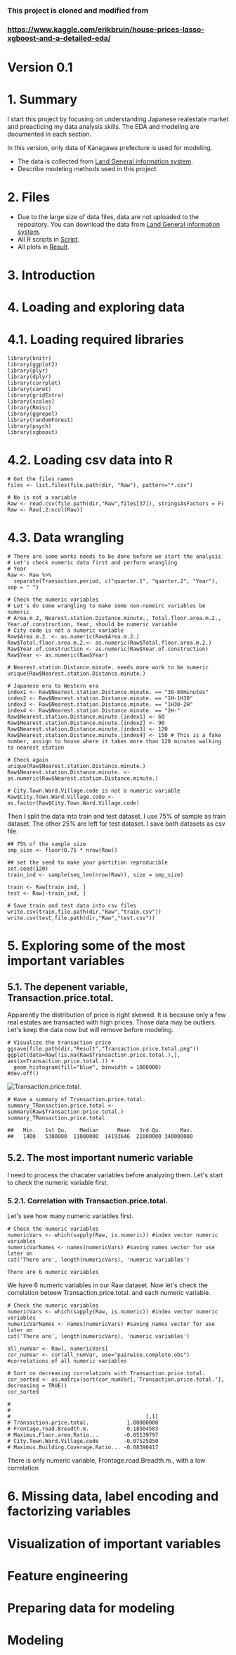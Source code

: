 ### This project is cloned and modified from 
### https://www.kaggle.com/erikbruin/house-prices-lasso-xgboost-and-a-detailed-eda/

# Version 0.1
# 1. Summary
I start this project by focusing on understanding Japanese realestate market and preacticing my data analysis skills. The EDA and modeling are documented in each section.

In this version, only data of Kanagawa prefecture is used for modeling.  

* The data is collected from [Land General information system](https://www.land.mlit.go.jp/webland/servlet/MainServlet). 
* Describe modeling methods used in this project.

# 2. Files
* Due to the large size of data files, data are not uploaded to the repository. You can download the data from [Land General information system](https://www.land.mlit.go.jp/webland/servlet/MainServlet).
* All R scripts in [Script](Script/).
* All plots in [Result](Result/).

# 3. Introduction
# 4. Loading and exploring data
# 4.1. Loading required libraries

```{r, message=FALSE, warning=FALSE}
library(knitr)
library(ggplot2)
library(plyr)
library(dplyr)
library(corrplot)
library(caret)
library(gridExtra)
library(scales)
library(Rmisc)
library(ggrepel)
library(randomForest)
library(psych)
library(xgboost)
```

# 4.2. Loading csv data into R

```{r}
# Get the files names
files <- list.files(file.path(dir, "Raw"), pattern="*.csv")

# No is not a variable
Raw <- read.csv(file.path(dir,"Raw",files[37]), stringsAsFactors = F)
Raw <- Raw[,2:ncol(Raw)]
```
# 4.3. Data wrangling
```{r}
# There are some works needs to be done before we start the analysis
# Let's check numeric data first and perform wrangling
# Year
Raw <- Raw %>%
  separate(Transaction.period, c("quarter.1", "quarter.2", "Year"), sep = " ")

# Check the numeric variables
# Let's do some wrangling to make some non-numeirc variables be numeric
# Area.m.2, Nearest.station.Distance.minute., Total.floor.area.m.2., Year.of.construction, Year, should be numeric variable
# City code is not a numeric variable
Raw$Area.m.2. <- as.numeric(Raw$Area.m.2.)
Raw$Total.floor.area.m.2.<- as.numeric(Raw$Total.floor.area.m.2.)
Raw$Year.of.construction <- as.numeric(Raw$Year.of.construction)
Raw$Year <- as.numeric(Raw$Year)

# Nearest.station.Distance.minute. needs more work to be numeric
unique(Raw$Nearest.station.Distance.minute.)

# Japanese era to Western era
index1 <- Raw$Nearest.station.Distance.minute. == "30-60minutes"
index2 <- Raw$Nearest.station.Distance.minute. == "1H-1H30"
index3 <- Raw$Nearest.station.Distance.minute. == "1H30-2H"
index4 <- Raw$Nearest.station.Distance.minute. == "2H-"
Raw$Nearest.station.Distance.minute.[index1] <- 60
Raw$Nearest.station.Distance.minute.[index2] <- 90
Raw$Nearest.station.Distance.minute.[index3] <- 120
Raw$Nearest.station.Distance.minute.[index4] <- 150 # This is a fake number, assign to house where it takes more than 120 minutes walking to nearest station  

# Check again
unique(Raw$Nearest.station.Distance.minute.)
Raw$Nearest.station.Distance.minute. <- as.numeric(Raw$Nearest.station.Distance.minute.)

# City.Town.Ward.Village.code is not a numeric variable
Raw$City.Town.Ward.Village.code <- as.factor(Raw$City.Town.Ward.Village.code)
```
Then I split the data into train and test dataset. I use 75% of sample as train dataset. The other 25% are left for test dataset. I save both datasets as csv file.

```{r}
## 75% of the sample size
smp_size <- floor(0.75 * nrow(Raw))

## set the seed to make your partition reproducible
set.seed(120)
train_ind <- sample(seq_len(nrow(Raw)), size = smp_size)

train <- Raw[train_ind, ]
test <- Raw[-train_ind, ]

# Save train and test data into csv files
write.csv(train,file.path(dir,"Raw","train.csv"))
write.csv(test,file.path(dir,"Raw","test.csv"))
```

# 5. Exploring some of the most important variables
## 5.1. The depenent variable, Transaction.price.total.
Apparently the distribution of price is right skewed. It is because only a few real estates are transacted with high prices. Those data may be outliers. Let's keep the data now but will remove before modeling.

```{r}
# Visualize the transaction price
ggsave(file.path(dir,"Result","Transaction.price.total.png"))
ggplot(data=Raw[!is.na(Raw$Transaction.price.total.),], aes(x=Transaction.price.total.)) +
  geom_histogram(fill="blue", binwidth = 1000000) 
#dev.off()
```
![Transaction.price.total.](/Result/Transaction.price.total.png?raw=true)

```{r}
# Have a summary of Transaction.price.total.
summary_TRansaction.price.total <- summary(Raw$Transaction.price.total.)
summary_TRansaction.price.total

##   Min.   1st Qu.    Median      Mean   3rd Qu.      Max. 
##   1400   5300000  11000000  14193646  21000000 340000000 
```
## 5.2. The most important numeric variable
I need to process the chacater variables before analyzing them. Let's start to check the numeric variable first.
### 5.2.1. Correlation with Transaction.price.total.
Let's see how many numeric variables first.
```{r}
# Check the numeric variables
numericVars <- which(sapply(Raw, is.numeric)) #index vector numeric variables
numericVarNames <- names(numericVars) #saving names vector for use later on
cat('There are', length(numericVars), 'numeric variables')

There are 6 numeric variables
```
We have 6 numeric variables in our Raw dataset. Now let's check the correlation beteew Transaction.price.total. and each numeric variable.

```{r}
# Check the numeric variables
numericVars <- which(sapply(Raw, is.numeric)) #index vector numeric variables
numericVarNames <- names(numericVars) #saving names vector for use later on
cat('There are', length(numericVars), 'numeric variables')

all_numVar <- Raw[, numericVars]
cor_numVar <- cor(all_numVar, use="pairwise.complete.obs") #correlations of all numeric variables

# Sort on decreasing correlations with Transaction.price.total.
cor_sorted <- as.matrix(sort(cor_numVar[,'Transaction.price.total.'], decreasing = TRUE))
cor_sorted

# 
# 
#                                           [,1]
# Transaction.price.total.            1.00000000
# Frontage.road.Breadth.m.            0.18504503
# Maximus.Floor.area.Ratio...        -0.05139797
# City.Town.Ward.Village.code        -0.07525850
# Maximus.Building.Coverage.Ratio... -0.08390417
```
There is only numeric variable, Frontage.road.Breadth.m., with a low correlation 

# 6. Missing data, label encoding and factorizing variables
# Visualization of important variables
# Feature engineering
# Preparing data for modeling
# Modeling